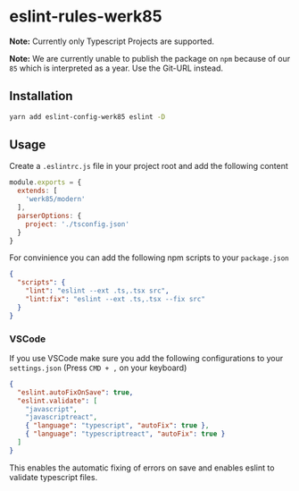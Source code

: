 # eslint-rules-werk85

**Note:** Currently only Typescript Projects are supported.

**Note:** We are currently unable to publish the package on `npm` because of our `85` which is interpreted as a year. Use the Git-URL instead.

## Installation

```sh
yarn add eslint-config-werk85 eslint -D
```

## Usage

Create a `.eslintrc.js` file in your project root and add the following content

```js
module.exports = {
  extends: [
    'werk85/modern'
  ],
  parserOptions: {
    project: './tsconfig.json'
  }
}
```

For convinience you can add the following npm scripts to your `package.json`

```json
{
  "scripts": {
    "lint": "eslint --ext .ts,.tsx src",
    "lint:fix": "eslint --ext .ts,.tsx --fix src"
  }
}
```

### VSCode

If you use VSCode make sure you add the following configurations to your `settings.json` (Press `CMD + ,` on your keyboard)

```json
{
  "eslint.autoFixOnSave": true,
  "eslint.validate": [
    "javascript",
    "javascriptreact",
    { "language": "typescript", "autoFix": true },
    { "language": "typescriptreact", "autoFix": true }
  ]
}
```

This enables the automatic fixing of errors on save and enables eslint to validate typescript files.
